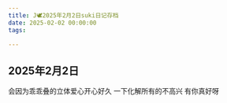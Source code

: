 ```yaml
---
title: J🕊️2025年2月2日suki日记存档
date: 2025-02-02 00:00:00
tags:

---
```


## 2025年2月2日

会因为乖乖叠的立体爱心开心好久
一下化解所有的不高兴
有你真好呀
